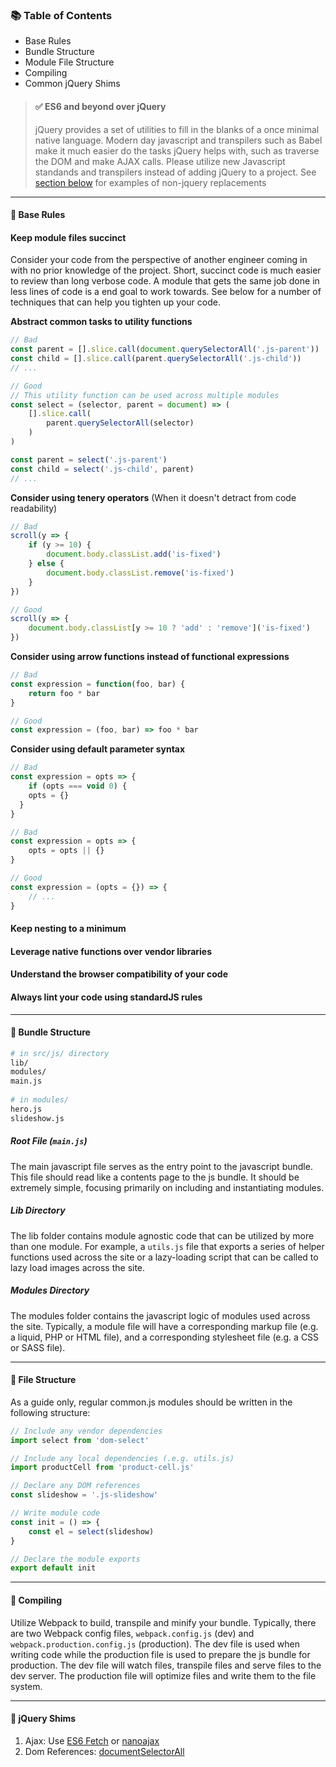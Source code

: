 ### 📚 Table of Contents
- Base Rules
- Bundle Structure
- Module File Structure
- Compiling
- Common jQuery Shims

> #### ✅ ES6 and beyond over jQuery
> jQuery provides a set of utilities to fill in the blanks of a once minimal native language. Modern day javascript and transpilers such as Babel make it much easier do the tasks jQuery helps with, such as traverse the DOM and make AJAX calls. Please utilize new Javascript standands and transpilers instead of adding jQuery to a project. See [section below](#juery-shims) for examples of non-jquery replacements

***
#### 📍 Base Rules

#### Keep module files succinct
Consider your code from the perspective of another engineer coming in with no prior knowledge of the project. Short, succinct code is much easier to review than long verbose code. A module that gets the same job done in less lines of code is a end goal to work towards. See below for a number of techniques that can help you tighten up your code.

**Abstract common tasks to utility functions**

```javascript
// Bad
const parent = [].slice.call(document.querySelectorAll('.js-parent'))
const child = [].slice.call(parent.querySelectorAll('.js-child'))
// ...

// Good
// This utility function can be used across multiple modules
const select = (selector, parent = document) => (
    [].slice.call(
        parent.querySelectorAll(selector)
    )
)

const parent = select('.js-parent')
const child = select('.js-child', parent)
// ...
```

**Consider using tenery operators** (When it doesn't detract from code readability)

```javascript
// Bad 
scroll(y => {
    if (y >= 10) {
        document.body.classList.add('is-fixed')
    } else {
        document.body.classList.remove('is-fixed')
    }
})

// Good
scroll(y => {
    document.body.classList[y >= 10 ? 'add' : 'remove']('is-fixed')
})
```

**Consider using arrow functions instead of functional expressions**

```javascript
// Bad
const expression = function(foo, bar) {
    return foo * bar
}

// Good
const expression = (foo, bar) => foo * bar
```

**Consider using default parameter syntax**

```javascript
// Bad
const expression = opts => {
    if (opts === void 0) {
    opts = {}
  }
}

// Bad
const expression = opts => {
    opts = opts || {}
}

// Good
const expression = (opts = {}) => {
    // ...
}
```



#### Keep nesting to a minimum
#### Leverage native functions over vendor libraries
#### Understand the browser compatibility of your code
#### Always lint your code using standardJS rules

***

#### 📍 Bundle Structure


```bash
# in src/js/ directory
lib/
modules/
main.js
  
# in modules/
hero.js
slideshow.js
```

##### Root File (`main.js`) 
The main javascript file serves as the entry point to the javascript bundle. This file should read like a contents page to the js bundle. It should be extremely simple, focusing primarily on including and instantiating modules.

##### Lib Directory
The lib folder contains module agnostic code that can be utilized by more than one module. For example, a ```utils.js``` file that exports a series of helper functions used across the site or a lazy-loading script that can be called to lazy load images across the site.

##### Modules Directory
The modules folder contains the javascript logic of modules used across the site. Typically, a module file will have a corresponding markup file (e.g. a liquid, PHP or HTML file), and a corresponding stylesheet file (e.g. a CSS or SASS file).

***
#### 📍 File Structure
As a guide only, regular common.js modules should be written in the following structure:

```javascript
// Include any vendor dependencies
import select from 'dom-select'

// Include any local dependencies (.e.g. utils.js)
import productCell from 'product-cell.js'

// Declare any DOM references
const slideshow = '.js-slideshow'

// Write module code
const init = () => {
    const el = select(slideshow)
}

// Declare the module exports
export default init
```

***
#### 📍 Compiling
Utilize Webpack to build, transpile and minify your bundle. Typically, there are two Webpack config files, ```webpack.config.js``` (dev) and ```webpack.production.config.js``` (production). The dev file is used when writing code while the production file is used to prepare the js bundle for production. The dev file will watch files, transpile files and serve files to the dev server. The production file will optimize files and write them to the file system.

***
#### 📍 jQuery Shims
1. Ajax: Use [ES6 Fetch](https://developer.mozilla.org/en-US/docs/Web/API/Fetch_API) or [nanoajax](https://github.com/yanatan16/nanoajax)
2. Dom References: [documentSelectorAll](https://developer.mozilla.org/en-US/docs/Web/API/Document/querySelectorAll)
